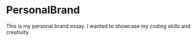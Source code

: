 # PersonalBrand

This is my personal brand essay. I wanted to showcase my coding skills and creativity.

